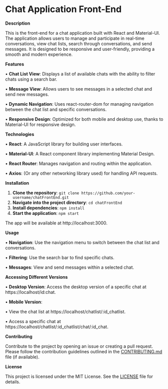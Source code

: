 # Chat Application Front-End

  

**Description**

  

This is the front-end for a chat application built with React and Material-UI. The application allows users to manage and participate in real-time conversations, view chat lists, search through conversations, and send messages. It is designed to be responsive and user-friendly, providing a smooth and modern experience.

  

**Features**

  

•  **Chat List View**: Displays a list of available chats with the ability to filter chats using a search bar.

•  **Message View**: Allows users to see messages in a selected chat and send new messages.

•  **Dynamic Navigation**: Uses react-router-dom for managing navigation between the chat list and specific conversations.

•  **Responsive Design**: Optimized for both mobile and desktop use, thanks to Material-UI for responsive design.

  

**Technologies**

  

•  **React**: A JavaScript library for building user interfaces.

•  **Material-UI**: A React component library implementing Material Design.

•  **React Router**: Manages navigation and routing within the application.

•  **Axios**: (Or any other networking library used) for handling API requests.

  

**Installation**

  

1. **Clone the repository**:
```git clone https://github.com/your-username/chatFrontEnd.git```  
2. **Navigate into the project directory**:
```cd chatFrontEnd```
3. **Install dependencies**:
```npm install```
5. **Start the application**:
 ```npm start```



The app will be available at http://localhost:3000.

  

**Usage**

  

•  **Navigation**: Use the navigation menu to switch between the chat list and conversations.

•  **Filtering**: Use the search bar to find specific chats.

•  **Messages**: View and send messages within a selected chat.

  
**Accessing Different Versions**

  

•  **Desktop Version**: Access the desktop version of a specific chat at https://localhost/id:chat.

•  **Mobile Version**:

•  View the chat list at https://localhost/chatlist/:id_chatlist.

•  Access a specific chat at https://localhost/chatlist/:id_chatlist/chat/:id_chat.

**Contributing**

  

Contribute to the project by opening an issue or creating a pull request. Please follow the contribution guidelines outlined in the [CONTRIBUTING.md](CONTRIBUTING.md) file (if available).

  

**License**

  

This project is licensed under the MIT License. See the [LICENSE](LICENSE) file for details.

